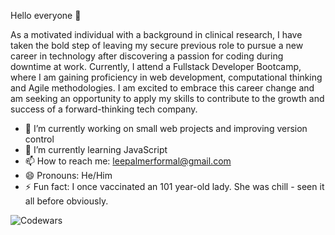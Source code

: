 Hello everyone 👋

As a motivated individual with a background in clinical research, I have taken the bold step of leaving my secure previous role
to pursue a new career in technology after discovering a passion for coding during downtime at work. Currently, I attend a
Fullstack Developer Bootcamp, where I am gaining proficiency in web development, computational thinking and Agile
methodologies. I am excited to embrace this career change and am seeking an opportunity to apply my skills to contribute to
the growth and success of a forward-thinking tech company.

- 🔭 I’m currently working on small web projects and improving version control
- 🌱 I’m currently learning JavaScript
- 📫 How to reach me: leepalmerformal@gmail.com
- 😄 Pronouns: He/Him
- ⚡ Fun fact: I once vaccinated an 101 year-old lady. She was chill - seen it all before obviously.

![Codewars](https://github.r2v.ch/codewars?user=leepalstroke=%23BB432C)
